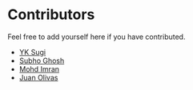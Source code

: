 # Contributors

Feel free to add yourself here if you have contributed.

- [YK Sugi](https://github.com/ykdojo)
- [Subho Ghosh](https://github.com/subhoghoshX)
- [Mohd Imran](https://github.com/imran1509)
- [Juan Olivas](https://github.com/CerealPlayer)
